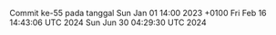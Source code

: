 Commit ke-55 pada tanggal Sun Jan 01 14:00 2023 +0100
Fri Feb 16 14:43:06 UTC 2024
Sun Jun 30 04:29:30 UTC 2024
